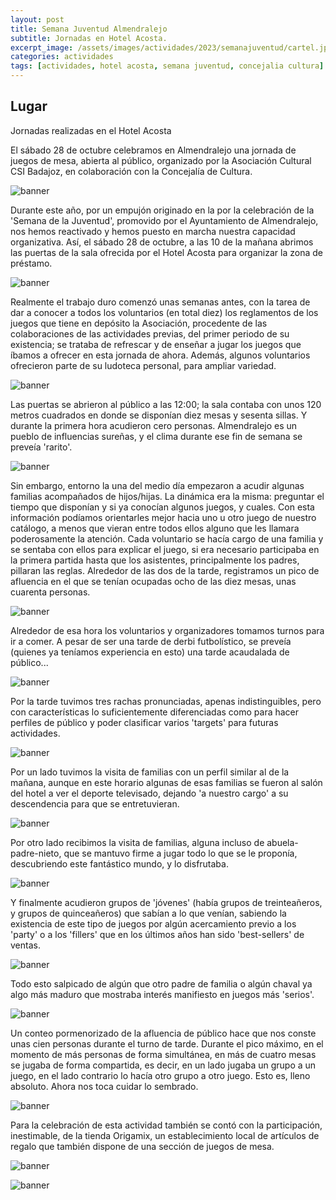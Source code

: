 ```yaml
---
layout: post
title: Semana Juventud Almendralejo
subtitle: Jornadas en Hotel Acosta.
excerpt_image: /assets/images/actividades/2023/semanajuventud/cartel.jpg
categories: actividades
tags: [actividades, hotel acosta, semana juventud, concejalia cultura]
---
```


Lugar
-----

Jornadas realizadas en el Hotel Acosta


El sábado 28 de octubre celebramos en Almendralejo una jornada de juegos de mesa, abierta al público, organizado por la Asociación Cultural CSI Badajoz, en colaboración con la Concejalía de Cultura.

![banner](/assets/images/actividades/2023/semanajuventud/cartel.jpg)

Durante este año, por un empujón originado en la por la celebración de la 'Semana de la Juventud', promovido por el Ayuntamiento de Almendralejo, nos hemos reactivado y hemos puesto en marcha nuestra capacidad organizativa. Así, el sábado 28 de octubre, a las 10 de la mañana abrimos las puertas de la sala ofrecida por el Hotel Acosta para organizar la zona de préstamo.

![banner](/assets/images/actividades/2023/semanajuventud/panoramica3.jpg)

Realmente el trabajo duro comenzó unas semanas antes, con la tarea de dar a conocer a todos los voluntarios (en total diez) los reglamentos de los juegos que tiene en depósito la Asociación, procedente de las colaboraciones de las actividades previas, del primer periodo de su existencia; se trataba de refrescar y de enseñar a jugar los juegos que íbamos a ofrecer en esta jornada de ahora. Además, algunos voluntarios ofrecieron parte de su ludoteca personal, para ampliar variedad.

![banner](/assets/images/actividades/2023/semanajuventud/juegos.jpg)

Las puertas se abrieron al público a las 12:00; la sala contaba con unos 120 metros cuadrados en donde se disponían diez mesas y sesenta sillas. Y durante la primera hora acudieron cero personas. Almendralejo es un pueblo de influencias sureñas, y el clima durante ese fin de semana se preveía 'rarito'.

![banner](/assets/images/actividades/2023/semanajuventud/f01.jpg)

Sin embargo, entorno la una del medio día empezaron a acudir algunas familias acompañados de hijos/hijas. La dinámica era la misma: preguntar el tiempo que disponían y si ya conocían algunos juegos, y cuales. Con esta información podíamos orientarles mejor hacia uno u otro juego de nuestro catálogo, a menos que vieran entre todos ellos alguno que les llamara poderosamente la atención. Cada voluntario se hacía cargo de una familia y se sentaba con ellos para explicar el juego, si era necesario participaba en la primera partida hasta que los asistentes, principalmente los padres, pillaran las reglas. Alrededor de las dos de la tarde, registramos un pico de afluencia en el que se tenían ocupadas ocho de las diez mesas, unas cuarenta personas.

![banner](/assets/images/actividades/2023/semanajuventud/f02.jpg)

Alrededor de esa hora los voluntarios y organizadores tomamos turnos para ir a comer. A pesar de ser una tarde de derbi futbolístico, se preveía (quienes ya teníamos experiencia en esto) una tarde acaudalada de público...

![banner](/assets/images/actividades/2023/semanajuventud/f03.jpg)

Por la tarde tuvimos tres rachas pronunciadas, apenas indistinguibles, pero con características lo suficientemente diferenciadas como para hacer perfiles de público y poder clasificar varios 'targets' para futuras actividades.

![banner](/assets/images/actividades/2023/semanajuventud/f04.jpg)

Por un lado tuvimos la visita de familias con un perfil similar al de la mañana, aunque en este horario algunas de esas familias se fueron al salón del hotel a ver el deporte televisado, dejando 'a nuestro cargo' a su descendencia para que se entretuvieran.

![banner](/assets/images/actividades/2023/semanajuventud/f07.jpg)

Por otro lado recibimos la visita de familias, alguna incluso de abuela-padre-nieto, que se mantuvo firme a jugar todo lo que se le proponía, descubriendo este fantástico mundo, y lo disfrutaba.

![banner](/assets/images/actividades/2023/semanajuventud/f08.jpg)

Y finalmente acudieron grupos de 'jóvenes' (había grupos de treinteañeros, y grupos de quinceañeros) que sabían a lo que venían, sabiendo la existencia de este tipo de juegos por algún acercamiento previo a los 'party' o a los 'fillers' que en los últimos años han sido 'best-sellers' de ventas.

![banner](/assets/images/actividades/2023/semanajuventud/f09.jpg)

Todo esto salpicado de algún que otro padre de familia o algún chaval ya algo más maduro que mostraba interés manifiesto en juegos más 'serios'.

![banner](/assets/images/actividades/2023/semanajuventud/f05.jpg)

Un conteo pormenorizado de la afluencia de público hace que nos conste unas cien personas durante el turno de tarde. Durante el pico máximo, en el momento de más personas de forma simultánea, en más de cuatro mesas se jugaba de forma compartida, es decir, en un lado jugaba un grupo a un juego, en el lado contrario lo hacía otro grupo a otro juego. Esto es, lleno absoluto. Ahora nos toca cuidar lo sembrado.

![banner](/assets/images/actividades/2023/semanajuventud/f06.jpg)

Para la celebración de esta actividad también se contó con la participación, inestimable, de la tienda Origamix, un establecimiento local de artículos de regalo que también dispone de una sección de juegos de mesa.

![banner](/assets/images/actividades/2023/semanajuventud/f10.jpg)


![banner](/assets/images/actividades/2023/semanajuventud/staffCSIBadajoz.jpg)






